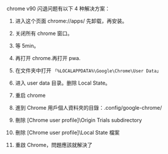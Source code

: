 chrome v90 闪退问题有以下 4 种解决方案：

1. 进入这个页面 chrome://apps/ 先卸载，再安装。

1. 关闭所有 chrome 窗口。
1. 等 5min。
1. 再打开 chrome.再打开 pwa.

1. 在文件夹中打开 `「%LOCALAPPDATA%\Google\Chrome\User Data」`
1. 进入 user data 目录。删除 Local State。
1. 重启 chrome

1. 進到 Chrome 用戶個人資料夾的目錄：.config/google-chrome/
1. 刪除 [Chrome user profile]\Origin Trials subdirectory
1. 刪除 [Chrome user profile]\Local State 檔案
1. 重啟 Chrome，問題應該就解決了
